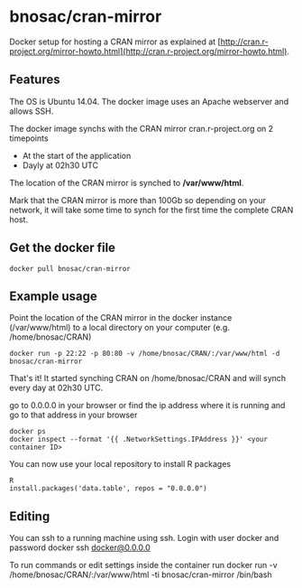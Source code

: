 bnosac/cran-mirror
=================

Docker setup for hosting a CRAN mirror as explained at [http://cran.r-project.org/mirror-howto.html](http://cran.r-project.org/mirror-howto.html). 

Features
------------------------------

The OS is Ubuntu 14.04. The docker image uses an Apache webserver and allows SSH.

The docker image synchs with the CRAN mirror cran.r-project.org on 2 timepoints
* At the start of the application
* Dayly at 02h30 UTC

The location of the CRAN mirror is synched to **/var/www/html**.

Mark that the CRAN mirror is more than 100Gb so depending on your network, it will take some time to synch for the first time the complete CRAN host.

Get the docker file
------------------------------

    docker pull bnosac/cran-mirror

Example usage
------------------------------

Point the location of the CRAN mirror in the docker instance (/var/www/html) to a local directory on your computer (e.g. /home/bnosac/CRAN)

    docker run -p 22:22 -p 80:80 -v /home/bnosac/CRAN/:/var/www/html -d bnosac/cran-mirror

That's it! It started synching CRAN on /home/bnosac/CRAN and will synch every day at 02h30 UTC.

go to 0.0.0.0 in your browser or find the ip address where it is running and go to that address in your browser

    docker ps
    docker inspect --format '{{ .NetworkSettings.IPAddress }}' <your container ID>

You can now use your local repository to install R packages

    R
    install.packages('data.table', repos = "0.0.0.0")


Editing
------------------------------------------------------------

You can ssh to a running machine using ssh. Login with user docker and password docker
    ssh docker@0.0.0.0 

To run commands or edit settings inside the container run 
    docker run -v /home/bnosac/CRAN/:/var/www/html -ti bnosac/cran-mirror /bin/bash

